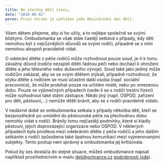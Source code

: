 ```yaml
---
title: Ne všechny dětí slaví…
date: "2018-06-01"
perex: První červen je vyhlášen jako Mezinárodní den dětí.
---
```




Všem dětem přejeme, aby si ho užily, a to nejlépe společně
se svými blízkými. Ombudsmanka se však stále častěji setkává s případy, kdy děti
nemohou být z nejrůznějších důvodů se svými rodiči, případně se
s nimi nemohou alespoň pravidelně vídat.




O odebrání dítěte z péče rodičů může rozhodnout pouze
soud, je-li k tomu závažný důvod (rodiče nezajistí dítěti řádnou péči nebo
dochází k ohrožení dítěte a jeho tělesného nebo duševního vývoje). Soud také
jako jediný může rodičům zakázat, aby se se svým dítětem stýkali, případně
rozhodnout, že styku dítěte s rodičem se musí účastnit další osoba (např.
sociální pracovnice), že může probíhat pouze na určitém místě, nebo po omezenou
dobu. Pouze ve výjimečných případech (vede-li se s rodiči trestní řízení)
může rozhodnout také státní zástupce. Nikdo jiný (např. OSPOD, zařízení pro
děti, pěstouni,…) nemůže dítěti bránit, aby se s rodiči pravidelně vídalo.




V nedávné době se
ombudsmanka setkala s případy několika dětí, kteří se bezprostředně po
umístění do pěstounské péče na přechodnou dobu nemohly vídat s rodiči. Bránily
tomu nejčastěji podmínky, které si kladly pěstouni, jejich doprovázející
organizace nebo OSPOD. V některých případech byla prodleva mezi odebráním
dítěte z péče rodičů a jeho dalším setkáním s rodiči způsobena také špatnou
komunikací mezi vyjmenovanými subjekty. Tento postup není správný a ombudsmanka
jej kritizovala.




Pokud by ses dostal/a do stejné situace, můžeš ombudsmance napsat například prostřednictvím e-mailu [deti@ochrance.cz](mailto:deti@ochrance.cz)
[podrobnosti (zde](jak-se-na-ochrance-obratit/)).


